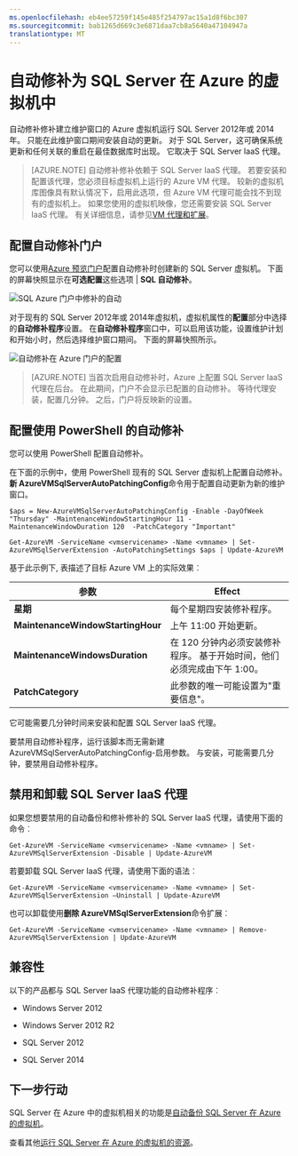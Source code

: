```yaml
---
ms.openlocfilehash: eb4ee57259f145e485f254797ac15a1d8f6bc307
ms.sourcegitcommit: bab1265d669c3e6871daa7cb8a5640a47104947a
translationtype: MT
---
```

<properties 
   pageTitle="自动修补为 SQL Server 在 Azure 的虚拟机中"
   description="对于 SQL Server 运行的虚拟机在 Azure 解释自动修补功能。"
   services="virtual-machines"
   documentationCenter="na"
   authors="rothja"
   manager="jeffreyg"
   editor="monicar" />
<tags 
   ms.service="virtual-machines"
   ms.devlang="na"
   ms.topic="article"
   ms.tgt_pltfrm="vm-windows-sql-server"
   ms.workload="infrastructure-services"
   ms.date="08/05/2015"
   ms.author="jroth" />

# 自动修补为 SQL Server 在 Azure 的虚拟机中

自动修补修补建立维护窗口的 Azure 虚拟机运行 SQL Server 2012年或 2014年。 只能在此维护窗口期间安装自动的更新。 对于 SQL Server，这可确保系统更新和任何关联的重启在最佳数据库时出现。 它取决于 SQL Server IaaS 代理。

>[AZURE.NOTE] 自动修补修补依赖于 SQL Server IaaS 代理。 若要安装和配置该代理，您必须目标虚拟机上运行的 Azure VM 代理。 较新的虚拟机库图像具有默认情况下，启用此选项，但 Azure VM 代理可能会找不到现有的虚拟机上。 如果您使用的虚拟机映像，您还需要安装 SQL Server IaaS 代理。 有关详细信息，请参见[VM 代理和扩展](http://azure.microsoft.com/blog/2014/04/15/vm-agent-and-extensions-part-2/)。

## 配置自动修补门户

您可以使用[Azure 预览门户](http://go.microsoft.com/fwlink/?LinkID=525040&clcid=0x409)配置自动修补时创建新的 SQL Server 虚拟机。 下面的屏幕快照显示在**可选配置**这些选项 | **SQL 自动修补**。

![SQL Azure 门户中修补的自动](./media/virtual-machines-sql-server-automated-patching/IC778484.jpg)

对于现有的 SQL Server 2012年或 2014年虚拟机，虚拟机属性的**配置**部分中选择的**自动修补程序**设置。 在**自动修补程序**窗口中，可以启用该功能，设置维护计划和开始小时，然后选择维护窗口期间。 下面的屏幕快照所示。

![自动修补在 Azure 门户的配置](./media/virtual-machines-sql-server-automated-patching/IC792132.jpg)

>[AZURE.NOTE] 当首次启用自动修补时，Azure 上配置 SQL Server IaaS 代理在后台。 在此期间，门户不会显示已配置的自动修补。 等待代理安装，配置几分钟。 之后，门户将反映新的设置。

## 配置使用 PowerShell 的自动修补

您可以使用 PowerShell 配置自动修补。

在下面的示例中，使用 PowerShell 现有的 SQL Server 虚拟机上配置自动修补。 **新 AzureVMSqlServerAutoPatchingConfig**命令用于配置自动更新为新的维护窗口。

    $aps = New-AzureVMSqlServerAutoPatchingConfig -Enable -DayOfWeek "Thursday" -MaintenanceWindowStartingHour 11 -MaintenanceWindowDuration 120  -PatchCategory "Important"
    
    Get-AzureVM -ServiceName <vmservicename> -Name <vmname> | Set-AzureVMSqlServerExtension -AutoPatchingSettings $aps | Update-AzureVM

基于此示例下, 表描述了目标 Azure VM 上的实际效果︰

|参数|Effect|
|---|---|
|**星期**|每个星期四安装修补程序。|
|**MaintenanceWindowStartingHour**|上午 11:00 开始更新。|
|**MaintenanceWindowsDuration**|在 120 分钟内必须安装修补程序。 基于开始时间，他们必须完成由下午 1:00。|
|**PatchCategory**|此参数的唯一可能设置为"重要信息"。|

它可能需要几分钟时间来安装和配置 SQL Server IaaS 代理。

要禁用自动修补程序，运行该脚本而无需新建 AzureVMSqlServerAutoPatchingConfig-启用参数。 与安装，可能需要几分钟，要禁用自动修补程序。

## 禁用和卸载 SQL Server IaaS 代理

如果您想要禁用的自动备份和修补修补的 SQL Server IaaS 代理，请使用下面的命令︰

    Get-AzureVM -ServiceName <vmservicename> -Name <vmname> | Set-AzureVMSqlServerExtension -Disable | Update-AzureVM

若要卸载 SQL Server IaaS 代理，请使用下面的语法︰

    Get-AzureVM -ServiceName <vmservicename> -Name <vmname> | Set-AzureVMSqlServerExtension –Uninstall | Update-AzureVM

也可以卸载使用**删除 AzureVMSqlServerExtension**命令扩展︰

    Get-AzureVM -ServiceName <vmservicename> -Name <vmname> | Remove-AzureVMSqlServerExtension | Update-AzureVM

## 兼容性

以下的产品都与 SQL Server IaaS 代理功能的自动修补程序︰

- Windows Server 2012

- Windows Server 2012 R2

- SQL Server 2012

- SQL Server 2014

## 下一步行动

SQL Server 在 Azure 中的虚拟机相关的功能是[自动备份 SQL Server 在 Azure 的虚拟机](virtual-machines-sql-server-automated-backup.md)。

查看其他[运行 SQL Server 在 Azure 的虚拟机的资源](virtual-machines-sql-server-infrastructure-services.md)。
